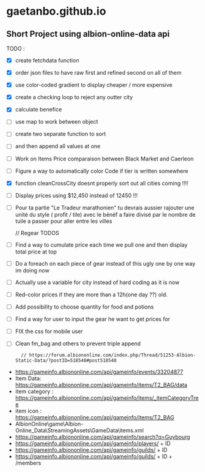 # gaetanbo.github.io
## Short Project using albion-online-data api

TODO :
- [x] create fetchdata function
- [x] order json files to have raw first and refined second on all of them
- [x] use color-coded gradient to display cheaper / more expensive
- [x] create a checking loop to reject any outter city
- [x] calculate benefice
- [ ] use map to work between object
- [ ] create two separate function to sort
- [ ] and then append all values at one
- [ ] Work on Items Price comparaison between Black Market and Caerleon
- [ ] Figure a way to automatically color Code if  tier is written somewhere

- [x] function cleanCrossCity doesnt properly sort out all cities coming !!!!
- [ ] Display prices using $12,450 instead of 12450 !!!
- [ ] Pour ta partie "Le Tradeur marathonien" tu devrais aussier rajouter une unité du style ( profit / tile) avec le bénéf a faire divisé par le nombre de tuile a passer pour aller entre les villes

	// Regear TODOS
- [ ] Find a way to cumulate price each time we pull one and then display total price at top
- [ ] Do a foreach on each piece of gear instead of this ugly one by one way im doing now
- [ ] Actually use a variable for city instead of hard coding as it is now
- [ ] Red-color prices if they are more than a 12h(one day ??) old.
- [ ] Add possibility to choose quantity for food and potions
- [ ] Find a way for user to input the gear he want to get prices for
- [ ] FIX the css for mobile user        
- [ ] Clean fm_bag and others to prevent triple append

		// https://forum.albiononline.com/index.php/Thread/51253-Albion-Static-Data/?postID=518548#post518548

- 	https://gameinfo.albiononline.com/api/gameinfo/events/33204877
- 	Item Data:		https://gameinfo.albiononline.com/api/gameinfo/items/T2_BAG/data
- 	item category : 	https://gameinfo.albiononline.com/api/gameinfo/items/_itemCategoryTree
-	item icon : 		https://gameinfo.albiononline.com/api/gameinfo/items/T2_BAG
-	AlbionOnline\game\Albion-Online_Data\StreamingAssets\GameData\items.xml
-	https://gameinfo.albiononline.com/api/gameinfo/search?q=Guybourg
-	https://gameinfo.albiononline.com/api/gameinfo/players/ + ID 
-	https://gameinfo.albiononline.com/api/gameinfo/guilds/ + ID 
-	https://gameinfo.albiononline.com/api/gameinfo/guilds/ + ID + /members

